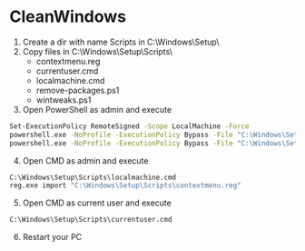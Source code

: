 # CleanWindows

1. Create a dir with name Scripts in C:\Windows\Setup\
2. Copy files in C:\Windows\Setup\Scripts\
    - contextmenu.reg
    - currentuser.cmd
    - localmachine.cmd
    - remove-packages.ps1
    - wintweaks.ps1
3. Open PowerShell as admin and execute 
```bash
Set-ExecutionPolicy RemoteSigned -Scope LocalMachine -Force
powershell.exe -NoProfile -ExecutionPolicy Bypass -File "C:\Windows\Setup\Scripts\remove-packages.ps1"
powershell.exe -NoProfile -ExecutionPolicy Bypass -File "C:\Windows\Setup\Scripts\wintweaks.ps1"
```
4. Open CMD as admin and execute
```bash
C:\Windows\Setup\Scripts\localmachine.cmd
reg.exe import "C:\Windows\Setup\Scripts\contextmenu.reg"
```
5. Open CMD as current user and execute
```bash
C:\Windows\Setup\Scripts\currentuser.cmd
```
6. Restart your PC